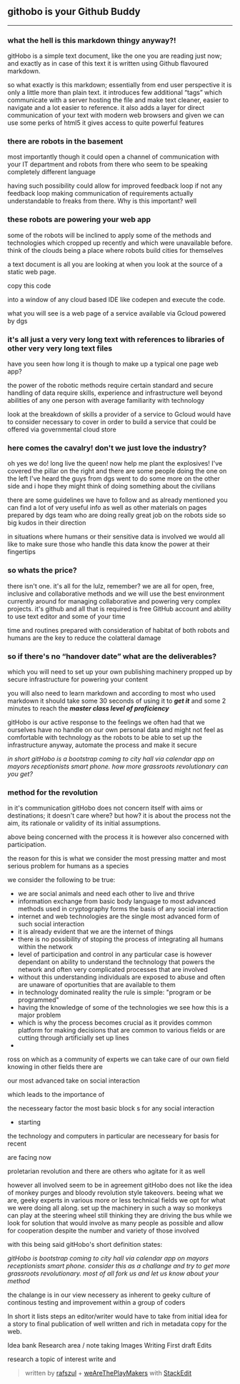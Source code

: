 
## githobo is your Github Buddy 
---

### what the hell is this markdown thingy anyway?!

gitHobo is a simple text document, like the one you are reading just now; and exactly as in case of this text it is written using Github flavoured markdown. 

so what exactly is this markdown; essentially from end user perspective it is only a little more than plain text. it introduces few additional “tags” which communicate with a server <!--(the server has to be configured for Markdown support)-->    hosting the file and make text cleaner, easier to navigate and a lot easier to reference. it also adds a layer for direct communication of your text with modern web browsers and given we can use some perks of html5 it gives access to quite powerful features

### there are robots in the basement

most importantly though it could open a channel of communication with your IT department and robots from there who seem to be speaking completely different language 

having such possibility could allow for improved feedback loop if not any feedback loop making communication of requirements actually understandable to freaks from there. Why is this important? well

### these robots are powering your web app

some of the robots will be inclined to apply some of the methods and technologies which cropped up recently and which were unavailable before. think of the clouds being a place where robots build cities for themselves 

a text document is all you are looking at when you look at the source of a static web page. 

copy this code 



into a window of any cloud based IDE like codepen and execute the code.

what you will see is a web page of a service available via Gcloud powered by dgs 

### it's all just a very very long text with references to libraries of other very very long text files 

have you seen how long it is though to make up a typical one page web app?

the power of the robotic methods require certain standard and secure handling of data require skills, experience and infrastructure well beyond abilities of any one person with average familiarity with technology 

look at the breakdown of skills a provider of a service to Gcloud would have to consider necessary to cover in order to build a service that could be offered via governmental cloud store 

### here comes the cavalry! don't we just love the industry? 

oh yes we do! long live the queen! now help me plant the explosives! I've covered the pillar on the right and there are some people doing the one on the left I've heard the guys from dgs went to do some more on the other side and i hope they might think of doing something about the civilians 

there are some guidelines we have to follow and as already mentioned you can find a lot of very useful info as well as other materials on pages prepared by dgs team who are doing really great job on the robots side so big kudos in their direction 

in situations where humans or their sensitive data is involved we would all like to make sure those who handle this data know the power at their fingertips 

### so whats the price?

there isn't one. it's all for the lulz, remember? we are all for open, free, inclusive and collaborative methods and we will use the best environment currently around for managing collaborative and powering very complex projects. it's github and all that is required is free GitHub account and ability to use text editor and some of your time 

time and routines prepared with consideration of habitat of both robots and humans are the key to reduce the colatteral damage

### so if there's no “handover date” what are the deliverables?


which you will need to set up your own publishing machinery propped up by secure infrastructure for powering your content

you will also need to learn markdown and according to most who used markdown it should take some 30 seconds of using it to ***get it*** and some 2 minutes to reach the ***master class level of proficiency***


gitHobo is our active response to the feelings we often had that we ourselves have no handle on our own personal data and might not feel as comfortable with technology as the robots to be able to set up the infrastructure anyway, automate the process and make it secure




*in short gitHobo is a bootstrap coming to city hall via calendar app on mayors receptionists smart phone. how more grassroots revolutionary can you get?*

### method for the revolution

in it's communication gitHobo does not concern itself with aims or destinations; it doesn't care where? but how? it is about the process not the aim, its rationale or validity of its initial assumptions.

above being concerned with the process it is however also concerned with participation.

the reason for this is what we consider the most pressing matter and most serious problem for humans as a species 

we consider the following to be true: 

- we are social animals and need each other to live and thrive 
- information exchange from basic body language to most advanced methods used in cryptography forms the basis of any social interaction
- internet and web technologies are the single most advanced form of such social interaction
- it is already evident that we are the internet of things
- there is no possibility of stoping the process of integrating all humans within the network
- level of participation and control in any particular case is however dependant on ability to understand the technology that powers the network and often very complicated processes that are involved
- without this understanding individuals are exposed to abuse and often are unaware of oportunities that are available to them
- in technology dominated reality the rule is simple: "program or be programmed"
- having the knowledge of some of the technologies we see how this is a major problem
- which is why the process becomes crucial as it provides common platform for making decisions that are common to various fields or are cutting through artificially set up lines
- 




ross  on which as a community of experts we can take care of our own field knowing in other fields there are 

our most advanced take on social interaction


which leads to the importance of 

the necesseary  factor the most basic block s for any social interaction
- starting  

the technology and computers in particular are necesseary for basis for recent 

are facing now 


proletarian revolution and there are others who agitate for it as well

however all involved seem to be in agreement gitHobo does not like the idea of monkey purges and bloody revolution style takeovers. beeing what we are, geeky experts in various more or less technical fields we opt for what we were doing all along. set up the machinery in such a way so monkeys can play at the steering wheel still thinking they are driving the bus while we look for solution that would involve as many people as possible and allow for cooperation despite the number and variety of those involved

with this being said gitHobo's short definition states: 

*gitHobo is bootstrap coming to city hall via calendar app on mayors receptionists smart phone. consider this as a challange and try to get more grassroots revolutionary. most of all fork us and let us know about your method*

the chalange is in our view necessery as inherent to geeky culture of continous testing and improvement within a group of coders 



In short it lists steps an editor/writer would have to take from initial idea for a story to final publication of well written and rich in metadata copy for the web.

Idea bank
Research area / note taking 
Images
Writing
First draft
Edits



research a topic of interest write and 


> written by [rafszul](https://github.com/rafszul) + [weAreThePlayMakers](http://wearetheplaymakers.com/) with [StackEdit](https://stackedit.io/)